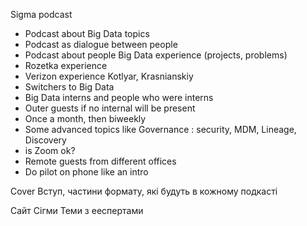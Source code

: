 Sigma podcast
- Podcast about Big Data topics
- Podcast as dialogue between people
- Podcast about people Big Data experience (projects, problems)
- Rozetka experience
- Verizon experience Kotlyar, Krasnianskiy
- Switchers to Big Data
- Big Data interns and people who were interns
- Outer guests if no internal will be present
- Once a month, then biweekly
- Some advanced topics like Governance : security, MDM, Lineage, Discovery
- is Zoom ok?
- Remote guests from different offices
- Do pilot on phone like an intro

Cover
Вступ, частини формату, які будуть в кожному подкасті

Сайт Сігми
Теми з ееспертами